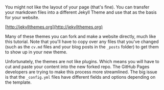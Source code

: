 You might not like the layout of your page (that's fine). You can transfer your markdown files into a different Jekyll Theme and use that as the basis for your website.

[http://jekyllthemes.org](http://jekyllthemes.org)

Many of these themes you can fork and make a website directly, much like this tutorial. Note that you'll have to copy over any files that you've changed (such as the `cv.md` files and your blog posts in the `_posts` folder) to get them to show up in your new theme.

Unfortunately, the themes are not like plugins. Which means you will have to cut and paste your content into the new forked repo. The GitHub Pages developers are trying to make this process more streamlined. The big issue is that the `_config.yml` files have different fields and options depending on the template.
